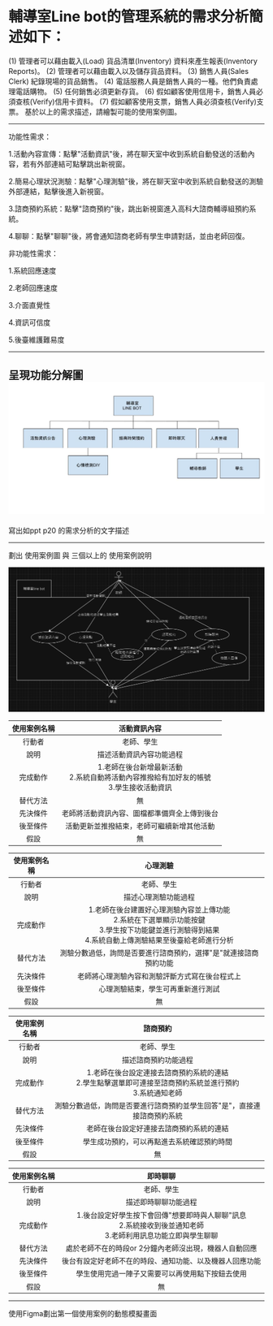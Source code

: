 #  輔導室Line bot的管理系統的需求分析簡述如下：
(1) 管理者可以藉由載入(Load) 貨品清單(Inventory) 資料來產生報表(Inventory Reports)。
(2) 管理者可以藉由載入以及儲存貨品資料。
(3) 銷售人員(Sales Clerk) 紀錄現場的貨品銷售。
(4) 電話服務人員是銷售人員的一種。他們負責處理電話購物。
(5) 任何銷售必須更新存貨。
(6) 假如顧客使用信用卡，銷售人員必須查核(Verify)信用卡資料。
(7) 假如顧客使用支票，銷售人員必須查核(Verify)支票。
基於以上的需求描述，請繪製可能的使用案例圖。

---

功能性需求：

1.活動內容宣傳：點擊"活動資訊"後，將在聊天室中收到系統自動發送的活動內容，若有外部連結可點擊跳出新視窗。

2.簡易心理狀況測驗：點擊"心理測驗"後，將在聊天室中收到系統自動發送的測驗外部連結，點擊後進入新視窗。

3.諮商預約系統：點擊"諮商預約"後，跳出新視窗進入高科大諮商輔導組預約系統。

4.聊聊：點擊"聊聊"後，將會通知諮商老師有學生申請對話，並由老師回復。

非功能性需求：

1.系統回應速度

2.老師回應速度

3.介面直覺性

4.資訊可信度

5.後臺維護難易度

---

呈現功能分解圖
![FDD](FDD.JPG)
---


寫出如ppt p20 的需求分析的文字描述

---


劃出 使用案例圖 與 三個以上的 使用案例說明

![use_case](use_case.PNG)

| 使用案例名稱 | 活動資訊內容 |
| :-: | :-: |
| 行動者 | 老師、學生 |
| 說明 | 描述活動資訊內容功能過程 |
| 完成動作 | 1.老師在後台新增最新活動 <br> 2.系統自動將活動內容推撥給有加好友的帳號 <br> 3.學生接收活動資訊 |
| 替代方法 | 無 |
| 先決條件 | 老師將活動資訊內容、圖檔都準備齊全上傳到後台 |
| 後至條件 | 活動更新並推撥結束，老師可繼續新增其他活動 |
| 假設 | 無 |

| 使用案例名稱 | 心理測驗 |
| :-: | :-: |
| 行動者 | 老師、學生 |
| 說明 | 描述心理測驗功能過程 |
| 完成動作 | 1.老師在後台建置好心理測驗內容並上傳功能 <br> 2.系統在下選單顯示功能按鍵 <br> 3.學生按下功能鍵並進行測驗得到結果 <br> 4.系統自動上傳測驗結果至後臺給老師進行分析 |
| 替代方法 | 測驗分數過低，詢問是否要進行諮商預約，選擇"是"就連接諮商預約功能 |
| 先決條件 | 老師將心理測驗內容和測驗評斷方式寫在後台程式上 |
| 後至條件 | 心理測驗結束，學生可再重新進行測試 |
| 假設 | 無 |

| 使用案例名稱 | 諮商預約 |
| :-: | :-: |
| 行動者 | 老師、學生 |
| 說明 | 描述諮商預約功能過程 |
| 完成動作 | 1.老師在後台設定連接去諮商預約系統的連結 <br> 2.學生點擊選單即可連接至諮商預約系統並進行預約　<br>3.系統通知老師 |
| 替代方法 | 測驗分數過低，詢問是否要進行諮商預約並學生回答"是"，直接連接諮商預約系統 |
| 先決條件 | 老師在後台設定好連接去諮商預約系統的連結 |
| 後至條件 | 學生成功預約，可以再點進去系統確認預約時間 |
| 假設 | 無 |

| 使用案例名稱 | 即時聊聊 |
| :-: | :-: |
| 行動者 | 老師、學生 |
| 說明 | 描述即時聊聊功能過程 |
| 完成動作 | 1.後台設定好學生按下會回傳"想要即時與人聊聊"訊息 <br> 2.系統接收到後並通知老師　<br>3.老師利用訊息功能立即與學生聊聊 |
| 替代方法 | 處於老師不在的時段or 2分鐘內老師沒出現，機器人自動回應 |
| 先決條件 | 後台有設定好老師不在的時段、通知功能、以及機器人回應功能 |
| 後至條件 | 學生使用完過一陣子又需要可以再使用點下按鈕去使用 |
| 假設 | 無 |
---


使用Figma劃出第一個使用案例的動態模擬畫面
